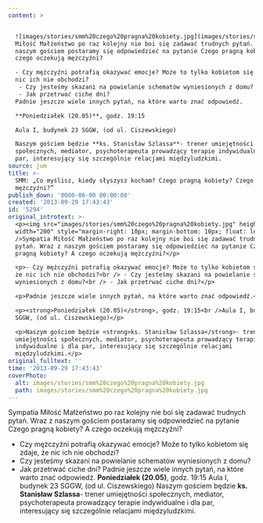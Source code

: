 ```yaml
---
content: >


  ![images/stories/smm%20czego%20pragna%20kobiety.jpg](images/stories/smm%20czego%20pragna%20kobiety.jpg)Sympatia
  Miłość Małżeństwo po raz kolejny nie boi się zadawać trudnych pytań. Wraz z
  naszym gościem postaramy się odpowiedzieć na pytanie Czego pragną kobiety? A
  czego oczekują mężczyźni?

  - Czy mężczyźni potrafią okazywać emocje? Może to tylko kobietom się zdaje, że
  nic ich nie obchodzi?
   - Czy jesteśmy skazani na powielanie schematów wyniesionych z domu?
   - Jak przetrwać ciche dni?
  Padnie jeszcze wiele innych pytań, na które warto znać odpowiedź.

  **Poniedziałek (20.05)**, godz. 19:15

  Aula I, budynek 23 SGGW, (od ul. Ciszewskiego)

  Naszym gościem będzie **ks. Stanisław Szlassa**- trener umiejętności
  społecznych, mediator, psychoterapeuta prowadzący terapie indywidualne i dla
  par, interesujący się szczególnie relacjami międzyludzkimi.
source: jom
title: >-
  SMM: „Co myślisz, kiedy słyszysz kocham? Czego pragną kobiety? Czego oczekują
  mężczyźni?”
publish_down: '0000-00-00 00:00:00'
created: '2013-09-29 17:43:43'
id: '5294'
original_introtext: >-
  <p><img src="images/stories/smm%20czego%20pragna%20kobiety.jpg" height="200"
  width="200" style="margin-right: 10px; margin-bottom: 10px; float: left;"
  />Sympatia Miłość Małżeństwo po raz kolejny nie boi się zadawać trudnych
  pytań. Wraz z naszym gościem postaramy się odpowiedzieć na pytanie Czego
  pragną kobiety? A czego oczekują mężczyźni?</p>

  <p>- Czy mężczyźni potrafią okazywać emocje? Może to tylko kobietom się zdaje,
  że nic ich nie obchodzi?<br /> - Czy jesteśmy skazani na powielanie schematów
  wyniesionych z domu?<br /> - Jak przetrwać ciche dni?</p>

  <p>Padnie jeszcze wiele innych pytań, na które warto znać odpowiedź.</p>

  <p><strong>Poniedziałek (20.05)</strong>, godz. 19:15<br />Aula I, budynek 23
  SGGW, (od ul. Ciszewskiego)</p>

  <p>Naszym gościem będzie <strong>ks. Stanisław Szlassa</strong>- trener
  umiejętności społecznych, mediator, psychoterapeuta prowadzący terapie
  indywidualne i dla par, interesujący się szczególnie relacjami
  międzyludzkimi.</p>
original_fulltext: ''
time: '2013-09-29 17:43:43'
coverPhoto:
  alt: images/stories/smm%20czego%20pragna%20kobiety.jpg
  path: images/stories/smm%20czego%20pragna%20kobiety.jpg
---
```

Sympatia Miłość Małżeństwo po raz kolejny nie boi się zadawać trudnych pytań. Wraz z naszym gościem postaramy się odpowiedzieć na pytanie Czego pragną kobiety? A czego oczekują mężczyźni?
- Czy mężczyźni potrafią okazywać emocje? Może to tylko kobietom się zdaje, że nic ich nie obchodzi?
 - Czy jesteśmy skazani na powielanie schematów wyniesionych z domu?
 - Jak przetrwać ciche dni?
Padnie jeszcze wiele innych pytań, na które warto znać odpowiedź.
**Poniedziałek (20.05)**, godz. 19:15
Aula I, budynek 23 SGGW, (od ul. Ciszewskiego)
Naszym gościem będzie **ks. Stanisław Szlassa**- trener umiejętności społecznych, mediator, psychoterapeuta prowadzący terapie indywidualne i dla par, interesujący się szczególnie relacjami międzyludzkimi.


<!--{{json:{"created_date":"2013-09-29 17:43:43","publish_down":"0000-00-00 00:00:00","id":"5294"}}}-->